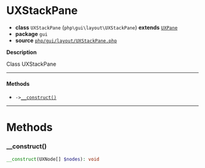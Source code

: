 # UXStackPane

- **class** `UXStackPane` (`php\gui\layout\UXStackPane`) **extends** [`UXPane`](https://github.com/jphp-compiler/jphp/blob/master/exts/jphp-gui-ext/api-docs/classes/php/gui/layout/UXPane.md)
- **package** `gui`
- **source** [`php/gui/layout/UXStackPane.php`](./src/main/resources/JPHP-INF/sdk/php/gui/layout/UXStackPane.php)

**Description**

Class UXStackPane

---

#### Methods

- `->`[`__construct()`](#method-__construct)

---
# Methods

<a name="method-__construct"></a>

### __construct()
```php
__construct(UXNode[] $nodes): void
```